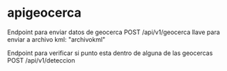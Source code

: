 # apigeocerca
Endpoint para enviar datos de geocerca
POST
/api/v1/geocerca
llave para enviar a archivo kml:
"archivokml"

Endpoint para verificar si punto esta dentro de alguna de las geocercas
POST
/api/v1/deteccion
